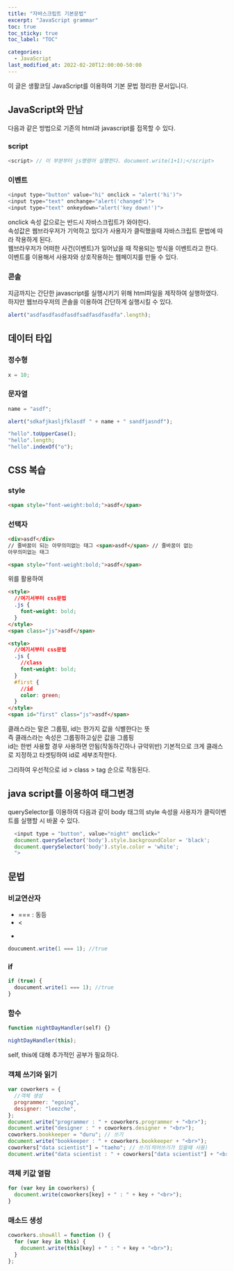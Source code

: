 ```yaml
---
title: "자바스크립트 기본문법"
excerpt: "JavaScript grammar"
toc: true
toc_sticky: true
toc_label: "TOC"

categories:
  - JavaScript
last_modified_at: 2022-02-20T12:00:00-50:00
---
```


이 글은 생활코딩 JavaScript를 이용하여 기본 문법 정리한 문서입니다.

## JavaScript와 만남

다음과 같은 방법으로 기존의 html과 javascript를 접목할 수 있다.

### script

```javascript
<script> // 이 부분부터 js명령어 실행한다. document.write(1+1);</script>
```

### 이벤트

```javascript
<input type="button" value="hi" onclick = "alert('hi')">
<input type="text" onchange="alert('changed')">
<input type="text" onkeydown="alert('key down!')">
```

onclick 속성 값으로는 반드시 자바스크립트가 와야한다.  
속성값은 웹브라우저가 기억하고 있다가 사용자가 클릭했을때 자바스크립트 문법에 따라 작용하게 된다.  
웹브라우저가 어떠한 사건(이벤트)가 일어났을 때 작용되는 방식을 이벤트라고 한다.  
이벤트를 이용해서 사용자와 상호작용하는 웹페이지를 만들 수 있다.

### 콘솔

지금까지는 간단한 javascript를 실행시키기 위해 html파일을 제작하여 실행하였다.  
하지만 웹브라우저의 콘솔을 이용하여 간단하게 실행시킬 수 있다.

```javascript
alert("asdfasdfasdfasdfsadfasdfasdfa".length);
```

## 데이터 타입

### 정수형

```javascript
x = 10;
```

### 문자열

```javascript
name = "asdf";

alert("sdkafjkasljfklasdf " + name + " sandfjasndf");

"hello".toUpperCase();
"hello".length;
"hello".indexOf("o");
```

## CSS 복습

### style

```html
<span style="font-weight:bold;">asdf</span>
```

### 선택자

```html
<div>asdf</div>
// 줄바꿈이 되는 아무의미없는 태그 <span>asdf</span> // 줄바꿈이 없는
아무의미없는 태그

<span style="font-weight:bold;">asdf</span>
```

위를 활용하여

```html
<style>
  //여기서부터 css문법
  .js {
    font-weight: bold;
  }
</style>
<span class="js">asdf</span>
```

```html
<style>
  //여기서부터 css문법
  .js {
    //class
    font-weight: bold;
  }
  #first {
    //id
    color: green;
  }
</style>
<span id="first" class="js">asdf</span>
```

클래스라는 말은 그룹핑, id는 한가지 값을 식별한다는 뜻  
즉 클래스라는 속성은 그룹핑하고싶은 값을 그룹핑  
id는 한번 사용할 경우 사용하면 안됨(작동하긴하나 규약위반)
기본적으로 크게 클래스로 지정하고 타겟팅하여 id로 세부조작한다.

그리하여 우선적으로 id > class > tag 순으로 작동된다.

## java script를 이용하여 태그변경

querySelector를 이용하여 다음과 같이 body 태그의 style 속성을 사용자가 클릭이벤트를 실행할 시 바꿀 수 있다.

```javascript
  <input type = "button", value="night" onclick="
  document.querySelector('body').style.backgroundColor = 'black';
  document.querySelector('body').style.color = 'white';
  ">
```

## 문법

### 비교연산자

- === : 동등
- <
- >

```javascript
doucument.write(1 === 1); //true
```

### if

```javascript
if (true) {
  doucument.write(1 === 1); //true
}
```

### 함수

```javascript
function nightDayHandler(self) {}

nightDayHandler(this);
```

self, this에 대해 추가적인 공부가 필요하다.

### 객체 쓰기와 읽기

```javascript
var coworkers = {
  //객체 생성
  programmer: "egoing",
  designer: "leezche",
};
document.write("programmer : " + coworkers.programmer + "<br>");
document.write("designer : " + coworkers.designer + "<br>");
coworkers.bookkeeper = "duru"; // 쓰기
document.write("bookkeeper : " + coworkers.bookkeeper + "<br>");
coworkers["data scientist"] = "taeho"; // 쓰기(띄어쓰기가 있을때 사용)
document.write("data scientist : " + coworkers["data scientist"] + "<br>");
```

### 객체 키값 열람

```javascript
for (var key in coworkers) {
  document.write(coworkers[key] + " : " + key + "<br>");
}
```

### 매소드 생성

```javascript
coworkers.showAll = function () {
  for (var key in this) {
    document.write(this[key] + " : " + key + "<br>");
  }
};
```
